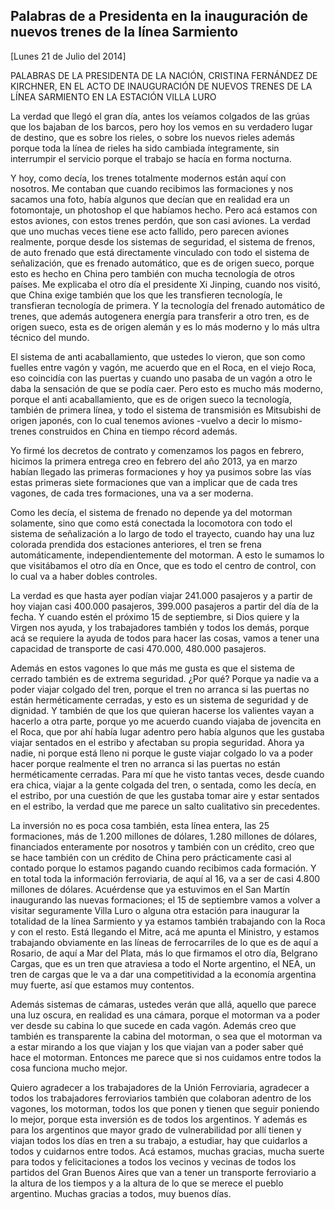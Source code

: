 Palabras de a Presidenta en la inauguración de nuevos trenes de la línea Sarmiento
----------------------------------------------------------------------------------

[Lunes 21 de Julio del 2014]

PALABRAS DE LA PRESIDENTA DE LA NACIÓN, CRISTINA FERNÁNDEZ DE KIRCHNER,
EN EL ACTO DE INAUGURACIÓN DE NUEVOS TRENES DE LA LÍNEA SARMIENTO EN LA
ESTACIÓN VILLA LURO

La verdad que llegó el gran día, antes los veíamos colgados de las grúas
que los bajaban de los barcos, pero hoy los vemos en su verdadero lugar
de destino, que es sobre los rieles, o sobre los nuevos rieles además
porque toda la línea de rieles ha sido cambiada íntegramente, sin
interrumpir el servicio porque el trabajo se hacía en forma nocturna.

Y hoy, como decía, los trenes totalmente modernos están aquí con
nosotros. Me contaban que cuando recibimos las formaciones y nos sacamos
una foto, había algunos que decían que en realidad era un fotomontaje,
un photoshop el que habíamos hecho. Pero acá estamos con estos aviones,
con estos trenes perdón, que son casi aviones. La verdad que uno muchas
veces tiene ese acto fallido, pero parecen aviones realmente, porque
desde los sistemas de seguridad, el sistema de frenos, de auto frenado
que está directamente vinculado con todo el sistema de señalización, que
es frenado automático, que es de origen sueco, porque esto es hecho en
China pero también con mucha tecnología de otros países. Me explicaba el
otro día el presidente Xi Jinping, cuando nos visitó, que China exige
también que los que les transfieren tecnología, le transfieran
tecnología de primera. Y la tecnología del frenado automático de trenes,
que además autogenera energía para transferir a otro tren, es de origen
sueco, esta es de origen alemán y es lo más moderno y lo más ultra
técnico del mundo.

El sistema de anti acaballamiento, que ustedes lo vieron, que son como
fuelles entre vagón y vagón, me acuerdo que en el Roca, en el viejo
Roca, eso coincidía con las puertas y cuando uno pasaba de un vagón a
otro le daba la sensación de que se podía caer. Pero esto es mucho más
moderno, porque el anti acaballamiento, que es de origen sueco la
tecnología, también de primera línea, y todo el sistema de transmisión
es Mitsubishi de origen japonés, con lo cual tenemos aviones -vuelvo a
decir lo mismo- trenes construidos en China en tiempo récord además.

Yo firmé los decretos de contrato y comenzamos los pagos en febrero,
hicimos la primera entrega creo en febrero del año 2013, ya en marzo
habían llegado las primeras formaciones y hoy ya pusimos sobre las vías
estas primeras siete formaciones que van a implicar que de cada tres
vagones, de cada tres formaciones, una va a ser moderna.

Como les decía, el sistema de frenado no depende ya del motorman
solamente, sino que como está conectada la locomotora con todo el
sistema de señalización a lo largo de todo el trayecto, cuando hay una
luz colorada prendida dos estaciones anteriores, el tren se frena
automáticamente, independientemente del motorman. A esto le sumamos lo
que visitábamos el otro día en Once, que es todo el centro de control,
con lo cual va a haber dobles controles.

La verdad es que hasta ayer podían viajar 241.000 pasajeros y a partir
de hoy viajan casi 400.000 pasajeros, 399.000 pasajeros a partir del día
de la fecha. Y cuando estén el próximo 15 de septiembre, si Dios quiere
y la Virgen nos ayuda, y los trabajadores también y todos los demás,
porque acá se requiere la ayuda de todos para hacer las cosas, vamos a
tener una capacidad de transporte de casi 470.000, 480.000 pasajeros.

Además en estos vagones lo que más me gusta es que el sistema de cerrado
también es de extrema seguridad. ¿Por qué? Porque ya nadie va a poder
viajar colgado del tren, porque el tren no arranca si las puertas no
están herméticamente cerradas, y esto es un sistema de seguridad y de
dignidad. Y también de que los que quieran hacerse los valientes vayan a
hacerlo a otra parte, porque yo me acuerdo cuando viajaba de jovencita
en el Roca, que por ahí había lugar adentro pero había algunos que les
gustaba viajar sentados en el estribo y afectaban su propia seguridad.
Ahora ya nadie, ni porque está lleno ni porque le guste viajar colgado
lo va a poder hacer porque realmente el tren no arranca si las puertas
no están herméticamente cerradas. Para mí que he visto tantas veces,
desde cuando era chica, viajar a la gente colgada del tren, o sentada,
como les decía, en el estribo, por una cuestión de que les gustaba tomar
aire y estar sentados en el estribo, la verdad que me parece un salto
cualitativo sin precedentes.

La inversión no es poca cosa también, esta línea entera, las 25
formaciones, más de 1.200 millones de dólares, 1.280 millones de
dólares, financiados enteramente por nosotros y también con un crédito,
creo que se hace también con un crédito de China pero prácticamente casi
al contado porque lo estamos pagando cuando recibimos cada formación. Y
en total toda la información ferroviaria, de aquí al 16, va a ser de
casi 4.800 millones de dólares. Acuérdense que ya estuvimos en el San
Martín inaugurando las nuevas formaciones; el 15 de septiembre vamos a
volver a visitar seguramente Villa Luro o alguna otra estación para
inaugurar la totalidad de la línea Sarmiento y ya estamos también
trabajando con la Roca y con el resto. Está llegando el Mitre, acá me
apunta el Ministro, y estamos trabajando obviamente en las líneas de
ferrocarriles de lo que es de aquí a Rosario, de aquí a Mar del Plata,
más lo que firmamos el otro día, Belgrano Cargas, que es un tren que
atraviesa a todo el Norte argentino, el NEA, un tren de cargas que le va
a dar una competitividad a la economía argentina muy fuerte, así que
estamos muy contentos.

Además sistemas de cámaras, ustedes verán que allá, aquello que parece
una luz oscura, en realidad es una cámara, porque el motorman va a poder
ver desde su cabina lo que sucede en cada vagón. Además creo que también
es transparente la cabina del motorman, o sea que el motorman va a estar
mirando a los que viajan y los que viajan van a poder saber qué hace el
motorman. Entonces me parece que si nos cuidamos entre todos la cosa
funciona mucho mejor.

Quiero agradecer a los trabajadores de la Unión Ferroviaria, agradecer a
todos los trabajadores ferroviarios también que colaboran adentro de los
vagones, los motorman, todos los que ponen y tienen que seguir poniendo
lo mejor, porque esta inversión es de todos los argentinos. Y además es
para los argentinos que mayor grado de vulnerabilidad por allí tienen y
viajan todos los días en tren a su trabajo, a estudiar, hay que
cuidarlos a todos y cuidarnos entre todos. Acá estamos, muchas gracias,
mucha suerte para todos y felicitaciones a todos los vecinos y vecinas
de todos los partidos del Gran Buenos Aires que van a tener un
transporte ferroviario a la altura de los tiempos y a la altura de lo
que se merece el pueblo argentino. Muchas gracias a todos, muy buenos
días.
